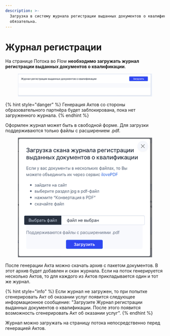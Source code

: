 ```yaml
---
description: >-
  Загрузка в систему журнала регистрации выданных документов о квалификации
  обязательна.
---
```


# Журнал регистрации

На странице Потока во Flow **необходимо загружать журнал регистрации выданных документов о квалификации**.

<figure><img src="../.gitbook/assets/image (20).png" alt=""><figcaption></figcaption></figure>

{% hint style="danger" %}
Генерация Актов со стороны образовательного партнёра будет заблокирована, пока нет загруженного журнала.
{% endhint %}

Оформлен журнал может быть в свободной форме. Для загрузки поддерживаются только файлы с расширением .pdf.

<figure><img src="../.gitbook/assets/image (3) (2) (1).png" alt=""><figcaption></figcaption></figure>

После генерации Акта можно скачать архив с пакетом документов. В этот архив будет добавлен и скан журнала. Если на поток генерируется несколько Актов, то для каждого из Актов прикладывается один и тот же журнал.

{% hint style="info" %}
Если журнал не загружен, то при попытке сгенерировать Акт об оказании услуг появится следующее информационное сообщение: "Загрузите Журнал регистрации выданных документов о квалификации. После этого появится возможность сгенерировать Акт об оказании услуг".
{% endhint %}

Журнал можно загружать на страницу потока непосредственно перед генерацией Актов.
